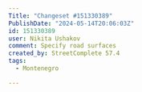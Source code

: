 ```yaml
---
Title: "Changeset #151330389"
PublishDate: "2024-05-14T20:06:03Z"
id: 151330389
user: Nikita Ushakov
comment: Specify road surfaces
created_by: StreetComplete 57.4
tags:
  - Montenegro

---
```

